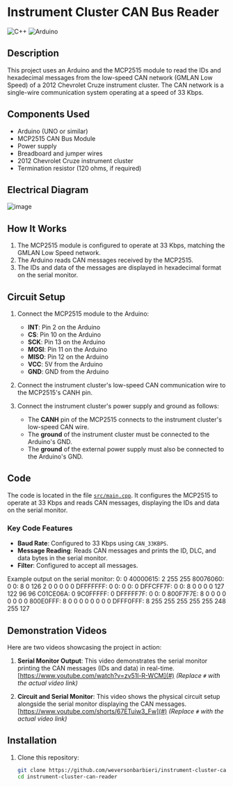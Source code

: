 # Instrument Cluster CAN Bus Reader

![C++](https://img.shields.io/badge/language-C++-blue.svg)
![Arduino](https://img.shields.io/badge/platform-Arduino-blue.svg)

## Description

This project uses an Arduino and the MCP2515 module to read the IDs and hexadecimal messages from the low-speed CAN network (GMLAN Low Speed) of a 2012 Chevrolet Cruze instrument cluster. The CAN network is a single-wire communication system operating at a speed of 33 Kbps.

## Components Used

- Arduino (UNO or similar)
- MCP2515 CAN Bus Module
- Power supply
- Breadboard and jumper wires
- 2012 Chevrolet Cruze instrument cluster
- Termination resistor (120 ohms, if required)

## Electrical Diagram

![image](https://github.com/user-attachments/assets/e2f15cab-0b67-4962-a6a8-ff0f4bd27791)


## How It Works

1. The MCP2515 module is configured to operate at 33 Kbps, matching the GMLAN Low Speed network.
2. The Arduino reads CAN messages received by the MCP2515.
3. The IDs and data of the messages are displayed in hexadecimal format on the serial monitor.

## Circuit Setup

1. Connect the MCP2515 module to the Arduino:
   - **INT**: Pin 2 on the Arduino
   - **CS**: Pin 10 on the Arduino
   - **SCK**: Pin 13 on the Arduino
   - **MOSI**: Pin 11 on the Arduino
   - **MISO**: Pin 12 on the Arduino
   - **VCC**: 5V from the Arduino
   - **GND**: GND from the Arduino

2. Connect the instrument cluster's low-speed CAN communication wire to the MCP2515's CANH pin.

3. Connect the instrument cluster's power supply and ground as follows:
   - The **CANH** pin of the MCP2515 connects to the instrument cluster's low-speed CAN wire.
   - The **ground** of the instrument cluster must be connected to the Arduino's GND.
   - The **ground** of the external power supply must also be connected to the Arduino's GND.

## Code

The code is located in the file [`src/main.cpp`](src/main.cpp). It configures the MCP2515 to operate at 33 Kbps and reads CAN messages, displaying the IDs and data on the serial monitor.

### Key Code Features

- **Baud Rate**: Configured to 33 Kbps using `CAN_33KBPS`.
- **Message Reading**: Reads CAN messages and prints the ID, DLC, and data bytes in the serial monitor.
- **Filter**: Configured to accept all messages.

Example output on the serial monitor:
0: 0 
40000615: 2 255 255 
80076060: 0 
0: 8 0 126 2 0 0 0 0 0 
DFFFFFFF: 0 
0: 0 
0: 0 
DFFCFF7F: 0 
0: 8 0 0 0 0 127 122 96 96 
C01CE06A: 0 
9C0FFFFF: 0 
DFFFFF7F: 0 
0: 0 
800F7F7E: 8 0 0 0 0 0 0 0 0 
800E0FFF: 8 0 0 0 0 0 0 0 0 
DFFF0FFF: 8 255 255 255 255 255 248 255 127


## Demonstration Videos

Here are two videos showcasing the project in action:

1. **Serial Monitor Output**: This video demonstrates the serial monitor printing the CAN messages (IDs and data) in real-time.  
   [https://www.youtube.com/watch?v=zv51l-R-WCM](#) *(Replace `#` with the actual video link)*

2. **Circuit and Serial Monitor**: This video shows the physical circuit setup alongside the serial monitor displaying the CAN messages.  
   [https://www.youtube.com/shorts/67ETuiw3_Fw](#) *(Replace `#` with the actual video link)*



## Installation

1. Clone this repository:
   ```sh
   git clone https://github.com/weversonbarbieri/instrument-cluster-can-reader.git
   cd instrument-cluster-can-reader
